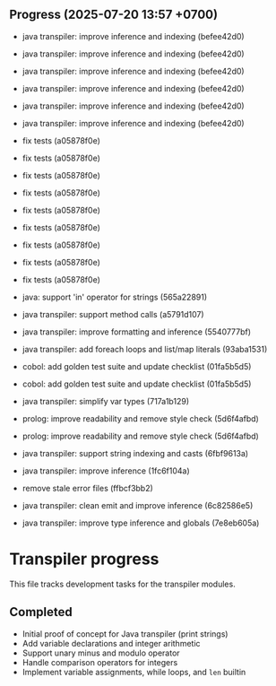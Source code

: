 ## Progress (2025-07-20 13:57 +0700)
- java transpiler: improve inference and indexing (befee42d0)

- java transpiler: improve inference and indexing (befee42d0)

- java transpiler: improve inference and indexing (befee42d0)

- java transpiler: improve inference and indexing (befee42d0)

- java transpiler: improve inference and indexing (befee42d0)

- java transpiler: improve inference and indexing (befee42d0)

- fix tests (a05878f0e)

- fix tests (a05878f0e)

- fix tests (a05878f0e)

- fix tests (a05878f0e)

- fix tests (a05878f0e)

- fix tests (a05878f0e)

- fix tests (a05878f0e)

- fix tests (a05878f0e)

- fix tests (a05878f0e)

- java: support 'in' operator for strings (565a22891)

- java transpiler: support method calls (a5791d107)

- java transpiler: improve formatting and inference (5540777bf)

- java transpiler: add foreach loops and list/map literals (93aba1531)

- cobol: add golden test suite and update checklist (01fa5b5d5)

- cobol: add golden test suite and update checklist (01fa5b5d5)

- java transpiler: simplify var types (717a1b129)

- prolog: improve readability and remove style check (5d6f4afbd)

- prolog: improve readability and remove style check (5d6f4afbd)

- java transpiler: support string indexing and casts (6fbf9613a)
- java transpiler: improve inference (1fc6f104a)
- remove stale error files (ffbcf3bb2)
- java transpiler: clean emit and improve inference (6c82586e5)
- java transpiler: improve type inference and globals (7e8eb605a)

# Transpiler progress

This file tracks development tasks for the transpiler modules.

## Completed
- Initial proof of concept for Java transpiler (print strings)
- Add variable declarations and integer arithmetic
- Support unary minus and modulo operator
- Handle comparison operators for integers
- Implement variable assignments, while loops, and `len` builtin
